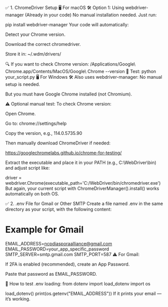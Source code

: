✅ 1. ChromeDriver Setup
🖥️ For macOS
🛠 Option 1: Using webdriver-manager (Already in your code)
No manual installation needed. Just run:

pip install webdriver-manager
Your code will automatically:

Detect your Chrome version.

Download the correct chromedriver.

Store it in: ~/.wdm/drivers/

🔍 If you want to check Chrome version:
/Applications/Google\ Chrome.app/Contents/MacOS/Google\ Chrome --version
🧪 Test:
python your_script.py
🖥️ For Windows
🛠 Also uses webdriver-manager:
No manual setup is needed.

But you must have Google Chrome installed (not Chromium).

⚠️ Optional manual test:
To check Chrome version:

Open Chrome.

Go to: chrome://settings/help

Copy the version, e.g., 114.0.5735.90

Then manually download ChromeDriver if needed:

https://googlechromelabs.github.io/chrome-for-testing/

Extract the executable and place it in your PATH (e.g., C:\WebDriver\bin) and adjust script like:

driver = webdriver.Chrome(executable_path='C:/WebDriver/bin/chromedriver.exe')
But again, your current script with ChromeDriverManager().install() works automatically on both OS.

✅ 2. .env File for Gmail or Other SMTP
Create a file named .env in the same directory as your script, with the following content:

# Example for Gmail
EMAIL_ADDRESS=ncpdiasporaalliance@gmail.com
EMAIL_PASSWORD=your_app_specific_password
SMTP_SERVER=smtp.gmail.com
SMTP_PORT=587
⚠️ For Gmail:

If 2FA is enabled (recommended), create an App Password.

Paste that password as EMAIL_PASSWORD.

🧪 How to test .env loading:
from dotenv import load_dotenv
import os

load_dotenv()
print(os.getenv("EMAIL_ADDRESS"))
If it prints your email — it’s working.